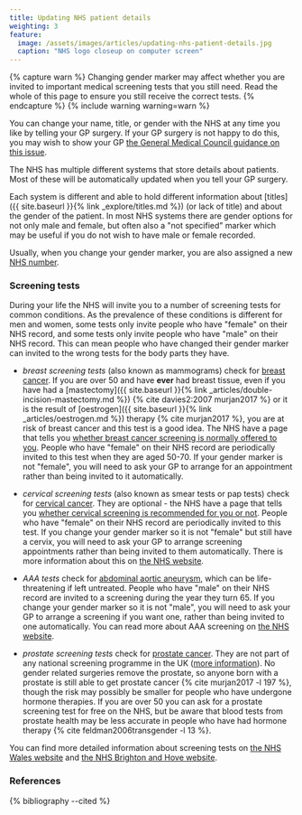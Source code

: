 ```yaml
---
title: Updating NHS patient details
weighting: 3
feature:
  image: /assets/images/articles/updating-nhs-patient-details.jpg
  caption: "NHS logo closeup on computer screen"
---
```


{% capture warn %}
Changing gender marker may affect whether you are invited to important medical screening tests that you still need. Read the whole of this page to ensure you still receive the correct tests.
{% endcapture %}
{% include warning warning=warn %}

You can change your name, title, or gender with the NHS at any time you like by telling your GP surgery. If your GP surgery is not happy to do this, you may wish to show your GP [the General Medical Council guidance on this issue](http://www.gmc-uk.org/guidance/ethical_guidance/28861.asp).

The NHS has multiple different systems that store details about patients. Most of these will be automatically updated when you tell your GP surgery. 

Each system is different and able to hold different information about [titles]({{ site.baseurl }}{% link _explore/titles.md %}) (or lack of title) and about the gender of the patient. In most NHS systems there are gender options for not only male and female, but often also a "not specified" marker which may be useful if you do not wish to have male or female recorded.

Usually, when you change your gender marker, you are also assigned a new [NHS number](
http://www.nhs.uk/NHSEngland/thenhs/records/nhs-number/Pages/what-is-the-nhs-number.aspx).

### Screening tests

During your life the NHS will invite you to a number of screening tests for common conditions. As the prevalence of these conditions is different for men and women, some tests only invite people who have "female" on their NHS record, and some tests only invite people who have "male" on their NHS record. This can mean people who have changed their gender marker can invited to the wrong tests for the body parts they have.

- *breast screening tests* (also known as mammograms) check for [breast cancer](http://www.nhs.uk/Conditions/Cancer-of-the-breast-female/Pages/Introduction.aspx). If you are over 50 and have **ever** had breast tissue, even if you have had a [mastectomy]({{ site.baseurl }}{% link _articles/double-incision-mastectomy.md %}) {% cite davies2:2007 murjan2017 %} or it is the result of [oestrogen]({{ site.baseurl }}{% link _articles/oestrogen.md %}) therapy {% cite murjan2017 %}, you are at risk of breast cancer and this test is a good idea. The NHS have a page that tells you [whether breast cancer screening is normally offered to you](http://www.nhs.uk/Conditions/breast-cancer-screening/Pages/When-its-offered.aspx). People who have "female" on their NHS record are periodically invited to this test when they are aged 50-70. If your gender marker is not "female", you will need to ask your GP to arrange for an appointment rather than being invited to it automatically.

- *cervical screening tests* (also known as smear tests or pap tests) check for [cervical cancer](http://www.nhs.uk/conditions/Cancer-of-the-cervix/Pages/Introduction.aspx). They are optional - the NHS have a page that tells you [whether cervical screening is recommended for you or not](http://www.nhs.uk/Conditions/Cervical-screening-test/Pages/When-should-it-be-done.aspx). People who have "female" on their NHS record are periodically invited to this test. If you change your gender marker so it is not "female" but still have a cervix, you will need to ask your GP to arrange screening appointments rather than being invited to them automatically. There is more information about this on [the NHS website](http://www.nhs.uk/chq/Pages/should-transgender-men-have-cervical-screening-tests.aspx?CategoryID=60&SubCategoryID=182).

- *AAA tests* check for [abdominal aortic aneurysm](http://www.nhs.uk/conditions/repairofabdominalaneurysm/Pages/Introduction.aspx), which can be life-threatening if left untreated. People who have "male" on their NHS record are invited to a screening during the year they turn 65. If you change your gender marker so it is not "male", you will need to ask your GP to arrange a screening if you want one, rather than being invited to one automatically. You can read more about AAA screening on [the NHS website](http://www.nhs.uk/Conditions/abdominal-aortic-aneurysm-screening/Pages/Introduction.aspx).

- *prostate screening tests* check for [prostate cancer](http://www.nhs.uk/conditions/Cancer-of-the-prostate/Pages/Introduction.aspx). They are not part of any national screening programme in the UK ([more information](http://www.nhs.uk/Conditions/Cancer-of-the-prostate/Pages/Prevention.aspx)). No gender related surgeries remove the prostate, so anyone born with a prostate is still able to get prostate cancer {% cite murjan2017 -l 197 %}, though the risk may possibly be smaller for people who have undergone hormone therapies. If you are over 50 you can ask for a prostate screening test for free on the NHS, but be aware that blood tests from prostate health may be less accurate in people who have had hormone therapy {% cite feldman2006transgender -l 13 %}.

You can find more detailed information about screening tests on [the NHS Wales website](http://www.screeningforlife.wales.nhs.uk/sitesplus/documents/1129/Trans%20screening%20v2%20English%20250516.pdf) and [the NHS Brighton and Hove website](http://www.brightonandhoveccg.nhs.uk/sites/btnccg/files/files/0256%20Transgender%20Cancer%20Screening%20Booklet%20A5%20v8.pdf).

### References

{% bibliography --cited %}